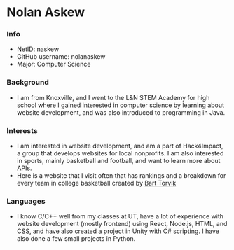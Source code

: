 # Nolan Askew
### Info
* NetID: naskew
* GitHub username: nolanaskew
* Major: Computer Science
### Background
* I am from Knoxville, and I went to the L&N STEM Academy for high school where I gained interested in computer science by learning about website development,
and was also introduced to programming in Java.
### Interests
* I am interested in website development, and am a part of Hack4Impact, a group that develops websites for local nonprofits. I am also interested in sports, mainly
basketball and football, and want to learn more about APIs.
* Here is a website that I visit often that has rankings and a breakdown for every team in college basketball created by [Bart Torvik](https://www.barttorvik.com/#)
### Languages
* I know C/C++ well from my classes at UT, have a lot of experience with website development (mostly frontend) using React, Node.js, HTML, and CSS,
and have also created a project in Unity with C# scripting. I have also done a few small projects in Python.
